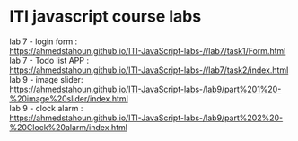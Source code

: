 # ITI javascript course labs 




lab 7 - login form : \
https://ahmedstahoun.github.io/ITI-JavaScript-labs-//lab7/task1/Form.html \
lab 7 - Todo list APP : \
https://ahmedstahoun.github.io/ITI-JavaScript-labs-//lab7/task2/index.html \
lab 9 - image slider: \
https://ahmedstahoun.github.io/ITI-JavaScript-labs-/lab9/part%201%20-%20image%20slider/index.html \
lab 9 - clock alarm : \
https://ahmedstahoun.github.io/ITI-JavaScript-labs-/lab9/part%202%20-%20Clock%20alarm/index.html 

 
